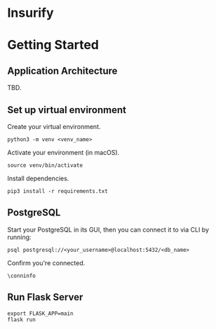 # Insurify

# Getting Started

## Application Architecture 
TBD.

## Set up virtual environment

Create your virtual environment. 
```
python3 -m venv <venv_name>
```

Activate your environment (in macOS). 
```
source venv/bin/activate
```
Install dependencies. 
```
pip3 install -r requirements.txt
```

## PostgreSQL
Start your PostgreSQL in its GUI, then you can connect it to via CLI by running: 
```
psql postgresql://<your_username>@localhost:5432/<db_name>
```
Confirm you're connected. 
```
\conninfo
```

## Run Flask Server
```
export FLASK_APP=main
flask run
```

